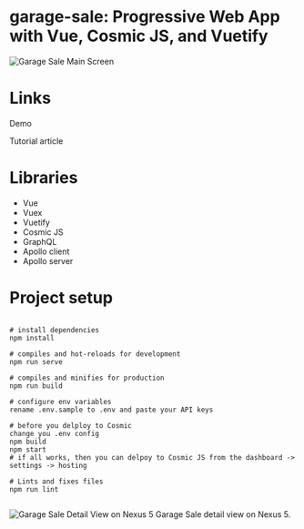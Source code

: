 # garage-sale:  Progressive Web App with Vue, Cosmic JS, and Vuetify

![Garage Sale Main Screen](https://user-images.githubusercontent.com/8376035/45197009-11667580-b22d-11e8-857b-5ae1b2029f04.png)

# Links

Demo

Tutorial article

# Libraries

* Vue
* Vuex
* Vuetify
* Cosmic JS
* GraphQL
* Apollo client
* Apollo server


# Project setup

```

# install dependencies
npm install

# compiles and hot-reloads for development
npm run serve

# compiles and minifies for production
npm run build

# configure env variables
rename .env.sample to .env and paste your API keys

# before you delploy to Cosmic
change you .env config
npm build
npm start
# if all works, then you can delpoy to Cosmic JS from the dashboard -> settings -> hosting

# Lints and fixes files
npm run lint


```

![Garage Sale Detail View on Nexus 5](https://user-images.githubusercontent.com/8376035/45199781-83de5200-b23b-11e8-9f52-7cb17d06bb70.png)
Garage Sale detail view on Nexus 5.

